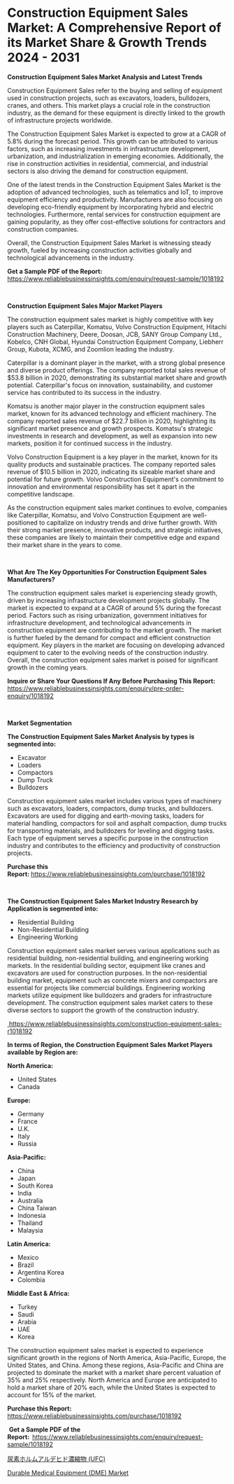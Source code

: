 <p><h1>Construction Equipment Sales Market: A Comprehensive Report of its Market Share & Growth Trends 2024 - 2031</h1></p><p><strong>Construction Equipment Sales Market Analysis and Latest Trends</strong></p>
<p><p>Construction Equipment Sales refer to the buying and selling of equipment used in construction projects, such as excavators, loaders, bulldozers, cranes, and others. This market plays a crucial role in the construction industry, as the demand for these equipment is directly linked to the growth of infrastructure projects worldwide.</p><p>The Construction Equipment Sales Market is expected to grow at a CAGR of 5.8% during the forecast period. This growth can be attributed to various factors, such as increasing investments in infrastructure development, urbanization, and industrialization in emerging economies. Additionally, the rise in construction activities in residential, commercial, and industrial sectors is also driving the demand for construction equipment.</p><p>One of the latest trends in the Construction Equipment Sales Market is the adoption of advanced technologies, such as telematics and IoT, to improve equipment efficiency and productivity. Manufacturers are also focusing on developing eco-friendly equipment by incorporating hybrid and electric technologies. Furthermore, rental services for construction equipment are gaining popularity, as they offer cost-effective solutions for contractors and construction companies.</p><p>Overall, the Construction Equipment Sales Market is witnessing steady growth, fueled by increasing construction activities globally and technological advancements in the industry.</p></p>
<p><strong>Get a Sample PDF of the Report:&nbsp;</strong> <a href="https://www.reliablebusinessinsights.com/enquiry/request-sample/1018192">https://www.reliablebusinessinsights.com/enquiry/request-sample/1018192</a></p>
<p>&nbsp;</p>
<p><strong>Construction Equipment Sales Major Market Players</strong></p>
<p><p>The construction equipment sales market is highly competitive with key players such as Caterpillar, Komatsu, Volvo Construction Equipment, Hitachi Construction Machinery, Deere, Doosan, JCB, SANY Group Company Ltd., Kobelco, CNH Global, Hyundai Construction Equipment Company, Liebherr Group, Kubota, XCMG, and Zoomlion leading the industry. </p><p>Caterpillar is a dominant player in the market, with a strong global presence and diverse product offerings. The company reported total sales revenue of $53.8 billion in 2020, demonstrating its substantial market share and growth potential. Caterpillar's focus on innovation, sustainability, and customer service has contributed to its success in the industry.</p><p>Komatsu is another major player in the construction equipment sales market, known for its advanced technology and efficient machinery. The company reported sales revenue of $22.7 billion in 2020, highlighting its significant market presence and growth prospects. Komatsu's strategic investments in research and development, as well as expansion into new markets, position it for continued success in the industry.</p><p>Volvo Construction Equipment is a key player in the market, known for its quality products and sustainable practices. The company reported sales revenue of $10.5 billion in 2020, indicating its sizeable market share and potential for future growth. Volvo Construction Equipment's commitment to innovation and environmental responsibility has set it apart in the competitive landscape.</p><p>As the construction equipment sales market continues to evolve, companies like Caterpillar, Komatsu, and Volvo Construction Equipment are well-positioned to capitalize on industry trends and drive further growth. With their strong market presence, innovative products, and strategic initiatives, these companies are likely to maintain their competitive edge and expand their market share in the years to come.</p></p>
<p>&nbsp;</p>
<p><strong>What Are The Key Opportunities For Construction Equipment Sales Manufacturers?</strong></p>
<p><p>The construction equipment sales market is experiencing steady growth, driven by increasing infrastructure development projects globally. The market is expected to expand at a CAGR of around 5% during the forecast period. Factors such as rising urbanization, government initiatives for infrastructure development, and technological advancements in construction equipment are contributing to the market growth. The market is further fueled by the demand for compact and efficient construction equipment. Key players in the market are focusing on developing advanced equipment to cater to the evolving needs of the construction industry. Overall, the construction equipment sales market is poised for significant growth in the coming years.</p></p>
<p><strong>Inquire or Share Your Questions If Any Before Purchasing This Report:</strong> <a href="https://www.reliablebusinessinsights.com/enquiry/pre-order-enquiry/1018192">https://www.reliablebusinessinsights.com/enquiry/pre-order-enquiry/1018192</a></p>
<p>&nbsp;</p>
<p><strong>Market Segmentation</strong></p>
<p><strong>The Construction Equipment Sales Market Analysis by types is segmented into:</strong></p>
<p><ul><li>Excavator</li><li>Loaders</li><li>Compactors</li><li>Dump Truck</li><li>Bulldozers</li></ul></p>
<p><p>Construction equipment sales market includes various types of machinery such as excavators, loaders, compactors, dump trucks, and bulldozers. Excavators are used for digging and earth-moving tasks, loaders for material handling, compactors for soil and asphalt compaction, dump trucks for transporting materials, and bulldozers for leveling and digging tasks. Each type of equipment serves a specific purpose in the construction industry and contributes to the efficiency and productivity of construction projects.</p></p>
<p><strong>Purchase this Report:&nbsp;</strong><a href="https://www.reliablebusinessinsights.com/purchase/1018192">https://www.reliablebusinessinsights.com/purchase/1018192</a></p>
<p>&nbsp;</p>
<p><strong>The Construction Equipment Sales Market Industry Research by Application is segmented into:</strong></p>
<p><ul><li>Residential Building</li><li>Non-Residential Building</li><li>Engineering Working</li></ul></p>
<p><p>Construction equipment sales market serves various applications such as residential building, non-residential building, and engineering working markets. In the residential building sector, equipment like cranes and excavators are used for construction purposes. In the non-residential building market, equipment such as concrete mixers and compactors are essential for projects like commercial buildings. Engineering working markets utilize equipment like bulldozers and graders for infrastructure development. The construction equipment sales market caters to these diverse sectors to support the growth of the construction industry.</p></p>
<p><a href="https://www.reliablebusinessinsights.com/construction-equipment-sales-r1018192">&nbsp;https://www.reliablebusinessinsights.com/construction-equipment-sales-r1018192</a></p>
<p><strong>In terms of Region, the Construction Equipment Sales Market Players available by Region are:</strong></p>
<p>
    <p> <strong> North America: </strong>
        <ul>
            <li>United States</li>
            <li>Canada</li>
        </ul>
        </p> 
    <p> <strong> Europe: </strong>
        <ul>
            <li>Germany</li>
            <li>France</li>
            <li>U.K.</li>
            <li>Italy</li>
            <li>Russia</li>
        </ul>
        </p> 
    <p> <strong> Asia-Pacific: </strong>
        <ul>
            <li>China</li>
            <li>Japan</li>
            <li>South Korea</li>
            <li>India</li>
            <li>Australia</li>
            <li>China Taiwan</li>
            <li>Indonesia</li>
            <li>Thailand</li>
            <li>Malaysia</li>
        </ul>
        </p> 
    <p> <strong> Latin America: </strong>
        <ul>
            <li>Mexico</li>
            <li>Brazil</li>
            <li>Argentina Korea</li>
            <li>Colombia</li>
        </ul>
        </p> 
    <p> <strong> Middle East & Africa: </strong>
        <ul>
            <li>Turkey</li>
            <li>Saudi</li>
            <li>Arabia</li>
            <li>UAE</li>
            <li>Korea</li>
        </ul>
    </p>
    </p>
<p><p>The construction equipment sales market is expected to experience significant growth in the regions of North America, Asia-Pacific, Europe, the United States, and China. Among these regions, Asia-Pacific and China are projected to dominate the market with a market share percent valuation of 35% and 25% respectively. North America and Europe are anticipated to hold a market share of 20% each, while the United States is expected to account for 15% of the market.</p></p>
<p><strong>Purchase this Report: </strong><a href="https://www.reliablebusinessinsights.com/purchase/1018192">https://www.reliablebusinessinsights.com/purchase/1018192</a></p>
<p>&nbsp;<strong>Get a Sample PDF of the Report:&nbsp;&nbsp;</strong><a href="https://www.reliablebusinessinsights.com/enquiry/request-sample/1018192">https://www.reliablebusinessinsights.com/enquiry/request-sample/1018192</a></p>
<p><strong></strong></p>
<p><p><a href="https://github.com/ihabdkwlxs948/Market-Research-Report-List-2/blob/main/526927694338.md">尿素ホルムアルデヒド濃縮物 (UFC)</a></p><p><a href="https://github.com/mabutironaldo/Market-Research-Report-List-4/blob/main/durable-medical-equipment-dme-market.md">Durable Medical Equipment (DME) Market</a></p></p>